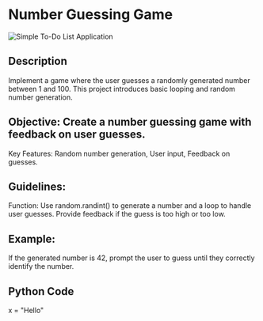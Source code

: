 # Number Guessing Game

![Simple To-Do List Application](https://github.com/anaccashian/PyClub/blob/main/Images/ToDo.webp)

## Description
Implement a game where the user guesses a randomly generated number between 1 and 100. This project introduces basic looping and random number generation.

## Objective: Create a number guessing game with feedback on user guesses.
Key Features: Random number generation, User input, Feedback on guesses.

##  Guidelines:
Function: Use random.randint() to generate a number and a loop to handle user guesses. Provide feedback if the guess is too high or too low.

## Example: 
If the generated number is 42, prompt the user to guess until they correctly identify the number.

## Python Code
x = "Hello"
